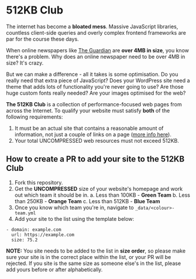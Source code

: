 # 512KB Club

The internet has become a **bloated mess**. Massive JavaScript libraries, countless client-side queries and overly complex frontend frameworks are par for the course these days.

When online newspapers like [The Guardian](https://www.theguardian.com/uk) are **over 4MB in size**, you know there's a problem. Why does an online newspaper need to be over 4MB in size? It's crazy.

But we can make a difference - all it takes is some optimisation. Do you really need that extra piece of JavaScript? Does your WordPress site need a theme that adds lots of functionality you're never going to use? Are those huge custom fonts really needed? Are your images optimised for the web?

**The 512KB Club** is a collection of performance-focused web pages from across the Internet. To qualify your website must satisfy **both** of the following requirements:

1. It must be an actual site that contains a reasonable amount of information, not just a couple of links on a page ([more info here](https://512kb.club/#lightweight-notice)).
2. Your total UNCOMPRESSED web resources must not exceed 512KB.

## How to create a PR to add your site to the 512KB Club

1. Fork this repository.
2. Get the **UNCOMPRESSED** size of your website's homepage and work out which team it should be in.
    a. Less than 100KB - **Green Team**
    b. Less than 250KB - **Orange Team**
    c. Less than 512KB - **Blue Team**
3. Once you know which team you're in, navigate to `_data/<colour>-team.yml`
4. Add your site to the list using the template below:

```
- domain: example.com
  url: https://example.com
  size: 75.2
```

**NOTE:** You site needs to be added to the list in **size order**, so please make sure your site is in the correct place within the list, or your PR will be rejected. If you site is the same size as someone else's in the list, please add yours before or after alphabetically.
